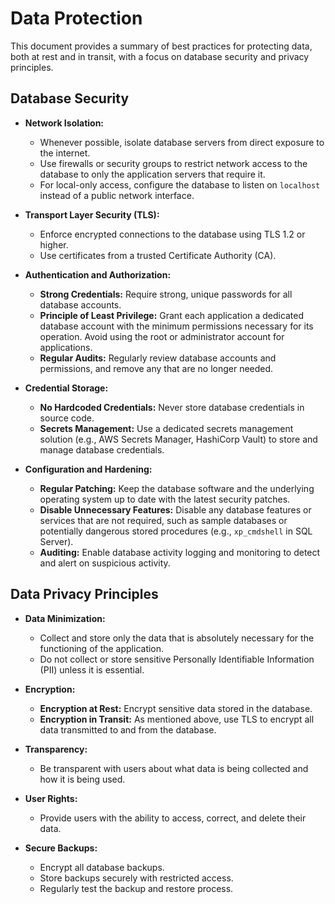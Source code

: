 # Data Protection

This document provides a summary of best practices for protecting data, both at rest and in transit, with a focus on database security and privacy principles.

## Database Security

- **Network Isolation:**
  - Whenever possible, isolate database servers from direct exposure to the internet.
  - Use firewalls or security groups to restrict network access to the database to only the application servers that require it.
  - For local-only access, configure the database to listen on `localhost` instead of a public network interface.

- **Transport Layer Security (TLS):**
  - Enforce encrypted connections to the database using TLS 1.2 or higher.
  - Use certificates from a trusted Certificate Authority (CA).

- **Authentication and Authorization:**
  - **Strong Credentials:** Require strong, unique passwords for all database accounts.
  - **Principle of Least Privilege:** Grant each application a dedicated database account with the minimum permissions necessary for its operation. Avoid using the root or administrator account for applications.
  - **Regular Audits:** Regularly review database accounts and permissions, and remove any that are no longer needed.

- **Credential Storage:**
  - **No Hardcoded Credentials:** Never store database credentials in source code.
  - **Secrets Management:** Use a dedicated secrets management solution (e.g., AWS Secrets Manager, HashiCorp Vault) to store and manage database credentials.

- **Configuration and Hardening:**
  - **Regular Patching:** Keep the database software and the underlying operating system up to date with the latest security patches.
  - **Disable Unnecessary Features:** Disable any database features or services that are not required, such as sample databases or potentially dangerous stored procedures (e.g., `xp_cmdshell` in SQL Server).
  - **Auditing:** Enable database activity logging and monitoring to detect and alert on suspicious activity.

## Data Privacy Principles

- **Data Minimization:**
  - Collect and store only the data that is absolutely necessary for the functioning of the application.
  - Do not collect or store sensitive Personally Identifiable Information (PII) unless it is essential.

- **Encryption:**
  - **Encryption at Rest:** Encrypt sensitive data stored in the database.
  - **Encryption in Transit:** As mentioned above, use TLS to encrypt all data transmitted to and from the database.

- **Transparency:**
  - Be transparent with users about what data is being collected and how it is being used.

- **User Rights:**
  - Provide users with the ability to access, correct, and delete their data.

- **Secure Backups:**
  - Encrypt all database backups.
  - Store backups securely with restricted access.
  - Regularly test the backup and restore process.
